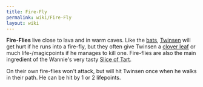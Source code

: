 ```yaml
---
title: Fire-Fly
permalink: wiki/Fire-Fly
layout: wiki
---
```


**Fire-Flies** live close to lava and in warm caves. Like the
[bats](bat "wikilink"), [Twinsen](Twinsen "wikilink") will get hurt if
he runs into a fire-fly, but they often give Twinsen a [clover
leaf](clover_leaf "wikilink") or much life-/magicpoints if he manages to
kill one. Fire-flies are also the main ingredient of the Wannie's very
tasty [Slice of Tart](Slice_of_Tart "wikilink").

On their own fire-flies won't attack, but will hit Twinsen once when he
walks in their path. He can be hit by 1 or 2 lifepoints.
